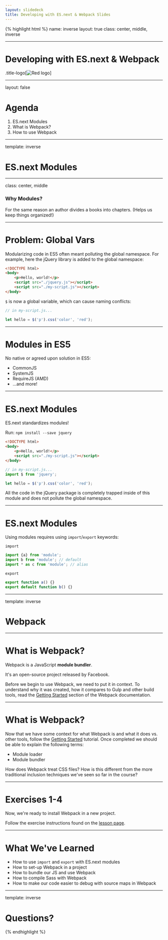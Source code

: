 ```yaml
---
layout: slidedeck
title: Developing with ES.next & Webpack Slides
---
```


{% highlight html %}
name: inverse
layout: true
class: center, middle, inverse

---

# Developing with ES.next & Webpack

.title-logo[![Red logo](/public/img/red-logo-white.svg)]

---
layout: false

# Agenda

1. ES.next Modules
2. What is Webpack?
3. How to use Webpack

---

template: inverse

# ES.next Modules

---
class: center, middle

### Why Modules?

For the same reason an author divides a books into chapters. (Helps us keep things organized!)

---

# Problem: Global Vars

Modularizing code in ES5 often meant polluting the global namespace. For example, here the jQuery library is added to the global namespace:

```html
<!DOCTYPE html>
<body>
	<p>Hello, world!</p>
	<script src="./jquery.js"></script>
	<script src="./my-script.js"></script>
</body>
```

`$` is now a global variable, which can cause naming conflicts:

```js
// in my-script.js...

let hello = $('p').css('color', 'red');
```

---

# Modules in ES5

No native or agreed upon solution in ES5:

- CommonJS
- SystemJS
- RequireJS (AMD)
- ...and more!

---

# ES.next Modules

ES.next standardizes modules!

Run: `npm install --save jquery`

```html
<!DOCTYPE html>
<body>
	<p>Hello, world!</p>
	<script src="./my-script.js"></script>
</body>
```

```js
// in my-script.js...
import $ from 'jquery';

let hello = $('p').css('color', 'red');
```

All the code in the jQuery package is completely trapped inside of this module and does not pollute the global namespace.

---

# ES.next Modules

Using modules requires using `import`/`export` keywords:

`import`

```js
import {a} from 'module';
import b from 'module'; // default
import * as c from 'module'; // alias
```

`export`

```js
export function a() {}
export default function b() {}
```

---
template: inverse

# Webpack

---

# What is Webpack?

Webpack is a JavaScript **module bundler**.

It's an open-source project released by Facebook.

Before we begin to use Webpack, we need to put it in context. To understand why it was created, how it compares to Gulp and other build tools, read the [Getting Started](https://webpack.github.io/docs/motivation.html) section of the Webpack documentation.

---

# What is Webpack?

Now that we have some context for what Webpack is and what it does vs. other tools, follow the [Getting Started](http://webpack.github.io/docs/tutorials/getting-started/)
tutorial. Once completed we should be able to explain the following terms:

- Module loader
- Module bundler

How does Webpack treat CSS files? How is this different from the more traditional inclusion techniques we've seen so far in the course?

---

# Exercises 1-4

Now, we're ready to install Webpack in a new project.

Follow the exercise instructions found on the [lesson page](/lesson/developing-with-esnext-webpack/).

---

# What We've Learned

- How to use `import` and `export` with ES.next modules
- How to set-up Webpack in a project
- How to bundle our JS and use Webpack
- How to compile Sass with Webpack
- How to make our code easier to debug with source maps in Webpack

---

template: inverse

# Questions?

{% endhighlight %}
